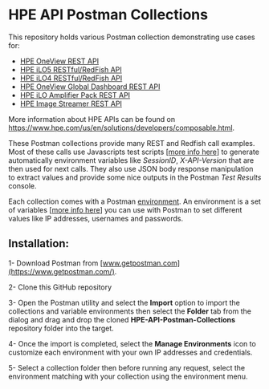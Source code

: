 # HPE API Postman Collections

This repository holds various Postman collection demonstrating use cases for:
- [HPE OneView REST API](http://h17007.www1.hpe.com/docs/enterprise/servers/oneview4.2/cicf-api/en/index.html)
- [HPE iLO5 RESTful/RedFish API](https://hewlettpackard.github.io/ilo-rest-api-docs/ilo5/)
- [HPE iLO4 RESTful/RedFish API](https://hewlettpackard.github.io/ilo-rest-api-docs/ilo4/)
- [HPE OneView Global Dashboard REST API](http://app.swaggerhub.com/apis/hpe-global-dashboard/hpe-one_view_global_dashboard_rest_api/2)
- [HPE iLO Amplifier Pack REST API](https://hewlettpackard.github.io/iLOAmpPack-Redfish-API-Docs/)
- [HPE Image Streamer REST API](https://techhub.hpe.com/eginfolib/synergy/image_streamer/5.2/i3s-api-ref/en/api-docs/1600/index.html)

More information about HPE APIs can be found on https://www.hpe.com/us/en/solutions/developers/composable.html.

These Postman collections provide many REST and Redfish call examples. Most of these calls use Javascripts test scripts [[more info here](https://learning.getpostman.com/docs/postman/scripts/test_scripts/)] to generate automatically environment variables like *SessionID*, *X-API-Version* that are then used for next calls. They also use JSON body response manipulation to extract values and provide some nice outputs in the Postman *Test Results* console.  

Each collection comes with a Postman [environment](https://learning.postman.com/docs/sending-requests/managing-environments/). An environment is a set of variables [[more info here](https://learning.getpostman.com/docs/postman/environments_and_globals/variables/)] you can use with Postman to set different values like IP addresses, usernames and passwords. 

## Installation:

1- Download Postman from [www.getpostman.com](https://www.getpostman.com/).

2- Clone this GitHub repository

3- Open the Postman utility and select the **Import** option to import the collections and variable environments then select the **Folder** tab from the dialog and drag and drop the cloned **HPE-API-Postman-Collections** repository folder into the target.

4- Once the import is completed, select the **Manage Environments** icon to customize each environment with your own IP addresses and credentials. 

5- Select a collection folder then before running any request, select the environment matching with your collection using the environment menu. 

